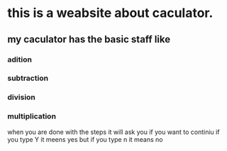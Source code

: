 # this is a weabsite about caculator.

## my caculator has the basic staff like
### adition
### subtraction
### division
### multiplication

when you are done with the steps it will ask you if you want to continiu if you type Y it meens yes but if you type n  it  means no  